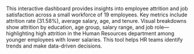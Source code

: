 This interactive dashboard provides insights into employee attrition and job satisfaction across a small workforce of 19 employees.
Key metrics include attrition rate (31.58%), average salary, age, and tenure. 
Visual breakdowns show attrition by education, age group, salary range, and job role—highlighting high attrition in the Human Resources department among younger employees with lower salaries. 
This tool helps HR teams identify trends and make data-driven decisions.
